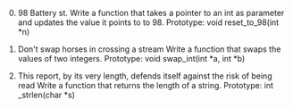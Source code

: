 0. 98 Battery st.
Write a function that takes a pointer to an int as parameter and updates the value it points to to 98.
Prototype: void reset_to_98(int *n)

1. Don't swap horses in crossing a stream
Write a function that swaps the values of two integers.
Prototype: void swap_int(int *a, int *b)

2. This report, by its very length, defends itself against the risk of being read
Write a function that returns the length of a string.
Prototype: int _strlen(char *s)
